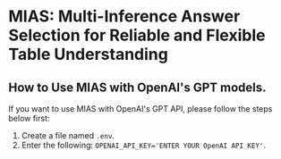 # MIAS: Multi-Inference Answer Selection for Reliable and Flexible Table Understanding

## How to Use MIAS with OpenAI's GPT models.

If you want to use MIAS with OpenAI's GPT API, please follow the steps below first:

1. Create a file named `.env`.
2. Enter the following: `OPENAI_API_KEY='ENTER YOUR OpenAI API KEY'`.
